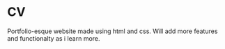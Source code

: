 # CV
Portfolio-esque website made using html and css. Will add more features and functionalty as i learn more.
